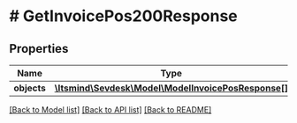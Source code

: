 # # GetInvoicePos200Response

## Properties

Name | Type | Description | Notes
------------ | ------------- | ------------- | -------------
**objects** | [**\Itsmind\\Sevdesk\Model\ModelInvoicePosResponse[]**](ModelInvoicePosResponse.md) |  | [optional]

[[Back to Model list]](../../README.md#models) [[Back to API list]](../../README.md#endpoints) [[Back to README]](../../README.md)
